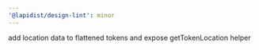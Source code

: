 ```yaml
---
'@lapidist/design-lint': minor
---
```


add location data to flattened tokens and expose getTokenLocation helper

